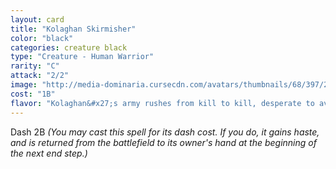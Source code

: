 ```yaml
---
layout: card
title: "Kolaghan Skirmisher"
color: "black"
categories: creature black
type: "Creature - Human Warrior"
rarity: "C"
attack: "2/2"
image: "http://media-dominaria.cursecdn.com/avatars/thumbnails/68/397/200/283/635618474256517799.png"
cost: "1B"
flavor: "Kolaghan&#x27;s army rushes from kill to kill, desperate to avoid the dragon&#x27;s wrath."
---
```


Dash <span class="tip mana-icon mana-colorless-02" title="2 Colorless Mana">2</span><span class="tip mana-icon mana-black" title="1 Black Mana">B</span> <em>(You may cast this spell for its dash cost. If you do, it gains haste, and is returned from the battlefield to its owner's hand at the beginning of the next end step.)</em>
